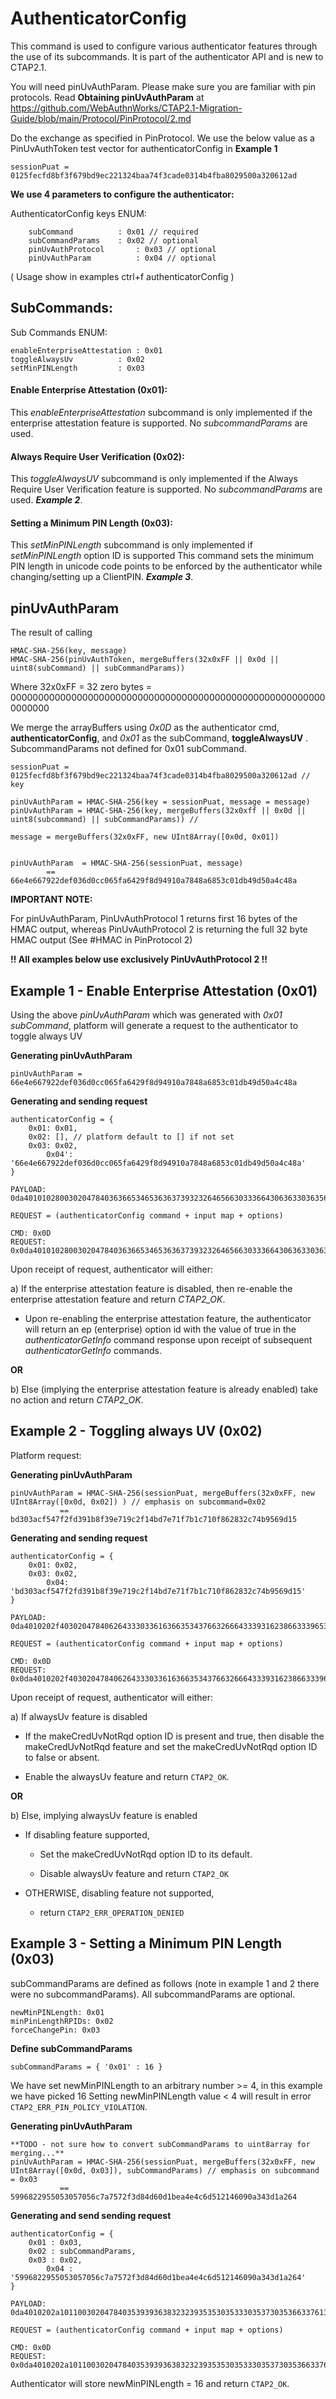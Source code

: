 # AuthenticatorConfig

This command is used to configure various authenticator features through the use of its subcommands. It is part of the authenticator API and is new to CTAP2.1. 

You will need pinUvAuthParam. Please make sure you are familiar with pin protocols. Read **Obtaining pinUvAuthParam** at https://github.com/WebAuthnWorks/CTAP2.1-Migration-Guide/blob/main/Protocol/PinProtocol/2.md

Do the exchange as specified in PinProtocol. We use the below value as a PinUvAuthToken test vector for authenticatorConfig in **Example 1**
```
sessionPuat = 0125fecfd8bf3f679bd9ec221324baa74f3cade0314b4fba8029500a320612ad
```

**We use 4 parameters to configure the authenticator:**

AuthenticatorConfig keys ENUM: 
```
	subCommand   		: 0x01 // required
	subCommandParams 	: 0x02 // optional
	pinUvAuthProtocol       : 0x03 // optional
	pinUvAuthParam       	: 0x04 // optional
```
( Usage show in examples ctrl+f authenticatorConfig )


## SubCommands:

Sub Commands ENUM:

```
enableEnterpriseAttestation	: 0x01
toggleAlwaysUv			: 0x02
setMinPINLength			: 0x03
```

#### Enable Enterprise Attestation (0x01):
This *enableEnterpriseAttestation* subcommand is only implemented if the enterprise attestation feature is supported. No *subcommandParams* are used.

#### Always Require User Verification (0x02):
This *toggleAlwaysUV* subcommand is only implemented if the Always Require User Verification feature is supported. No *subcommandParams* are used. _**Example 2**_.

#### Setting a Minimum PIN Length (0x03):
This *setMinPINLength* subcommand is only implemented if _setMinPINLength_ option ID is supported
This command sets the minimum PIN length in unicode code points to be enforced by the authenticator while changing/setting up a ClientPIN. **_Example 3_**.


## pinUvAuthParam
The result of calling 
```
HMAC-SHA-256(key, message)
HMAC-SHA-256(pinUvAuthToken, mergeBuffers(32x0xFF || 0x0d || uint8(subCommand) || subCommandParams))
```

Where 32x0xFF = 32 zero bytes = 0000000000000000000000000000000000000000000000000000000000000000


We merge the arrayBuffers using _0x0D_ as the authenticator cmd, **authenticatorConfig**, and _0x01_ as the subCommand, **toggleAlwaysUV** . SubcommandParams not defined for 0x01 subCommand.

```
sessionPuat = 0125fecfd8bf3f679bd9ec221324baa74f3cade0314b4fba8029500a320612ad // key 

pinUvAuthParam = HMAC-SHA-256(key = sessionPuat, message = message)
pinUvAuthParam = HMAC-SHA-256(key, mergeBuffers(32x0xff || 0x0d || uint8(subcommand) || subCommandParams)) //

message = mergeBuffers(32x0xFF, new UInt8Array([0x0d, 0x01]) 


pinUvAuthParam  = HMAC-SHA-256(sessionPuat, message)
		== 66e4e667922def036d0cc065fa6429f8d94910a7848a6853c01db49d50a4c48a
```


**IMPORTANT NOTE:**

For pinUvAuthParam, PinUvAuthProtocol 1 returns first 16 bytes of the HMAC output, whereas PinUvAuthProtocol 2 is returning the full 32 byte HMAC output (See #HMAC in PinProtocol 2)

**!! All examples below use exclusively PinUvAuthProtocol 2 !!**

## Example 1 - Enable Enterprise Attestation (0x01)
Using the above *pinUvAuthParam* which was generated with *0x01 subCommand*, platform will generate a request to the authenticator to toggle always UV

**Generating pinUvAuthParam**
```
pinUvAuthParam = 66e4e667922def036d0cc065fa6429f8d94910a7848a6853c01db49d50a4c48a
```

**Generating and sending request**
```
authenticatorConfig = {
	0x01: 0x01,
	0x02: [], // platform default to [] if not set
	0x03: 0x02,
    	0x04': '66e4e667922def036d0cc065fa6429f8d94910a7848a6853c01db49d50a4c48a'
}

PAYLOAD: 0da401010280030204784036366534653636373932326465663033366430636330363566613634323966386439343931306137383438613638353363303164623439643530613463343861

REQUEST = (authenticatorConfig command + input map + options)

CMD: 0x0D
REQUEST: 0x0da401010280030204784036366534653636373932326465663033366430636330363566613634323966386439343931306137383438613638353363303164623439643530613463343861
```

Upon receipt of request, authenticator will either:

a) If the enterprise attestation feature is disabled, then re-enable the enterprise attestation feature and return _CTAP2_OK_.
- Upon re-enabling the enterprise attestation feature, the authenticator will return an ep (enterprise) option id with
the value of true in the _authenticatorGetInfo_ command response upon receipt of subsequent
_authenticatorGetInfo_ commands.

**OR**

b)  Else (implying the enterprise attestation feature is already enabled) take no action and return _CTAP2_OK_.


## Example 2 - Toggling always UV (0x02)
Platform request:

**Generating pinUvAuthParam**
```
pinUvAuthParam = HMAC-SHA-256(sessionPuat, mergeBuffers(32x0xFF, new UInt8Array([0x0d, 0x02]) ) // emphasis on subcommand=0x02
	       == bd303acf547f2fd391b8f39e719c2f14bd7e71f7b1c710f862832c74b9569d15
```

**Generating and sending request**
```     
authenticatorConfig = {
	0x01: 0x02,
	0x03: 0x02,
    	0x04: 'bd303acf547f2fd391b8f39e719c2f14bd7e71f7b1c710f862832c74b9569d15'
}

PAYLOAD: 0da4010202f4030204784062643330336163663534376632666433393162386633396537313963326631346264376537316637623163373130663836323833326337346239353639643135

REQUEST = (authenticatorConfig command + input map + options)

CMD: 0x0D
REQUEST: 0x0da4010202f4030204784062643330336163663534376632666433393162386633396537313963326631346264376537316637623163373130663836323833326337346239353639643135
```

Upon receipt of request, authenticator will either:

a) If alwaysUv feature is disabled

- If the makeCredUvNotRqd option ID is present and true, then disable the makeCredUvNotRqd feature and set the makeCredUvNotRqd option ID to false or absent.
	
- Enable the alwaysUv feature and return ```CTAP2_OK```.
	
**OR**
	
b) Else, implying alwaysUv feature is enabled

- If disabling feature supported,
	
	- Set the makeCredUvNotRqd option ID to its default.
		
	- Disable alwaysUv feature and return ```CTAP2_OK``` 
		
-  OTHERWISE, disabling feature not supported, 
	
	-  return ```CTAP2_ERR_OPERATION_DENIED```

	

## Example 3 - Setting a Minimum PIN Length (0x03)
subCommandParams are defined as follows (note in example 1 and 2 there were no subcommandParams). All subcommandParams are optional.
```
newMinPINLength: 0x01
minPinLengthRPIDs: 0x02
forceChangePin: 0x03
```

**Define subCommandParams**
```
subCommandParams = { '0x01' : 16 } 
```
We have set newMinPINLength to an arbitrary number >= 4, in this example we have picked 16
Setting newMinPINLength value < 4 will result in error ```CTAP2_ERR_PIN_POLICY_VIOLATION```.

**Generating pinUvAuthParam**
```
**TODO - not sure how to convert subCommandParams to uint8array for merging...**
pinUvAuthParam = HMAC-SHA-256(sessionPuat, mergeBuffers(32x0xFF, new UInt8Array([0x0d, 0x03]), subCommandParams) // emphasis on subcommand = 0x03
	       == 5996822955053057056c7a7572f3d84d60d1bea4e4c6d512146090a343d1a264
```

**Generating and send sending request**
```
authenticatorConfig = {
	0x01 : 0x03,
	0x02 : subCommandParams,
	0x03 : 0x02,
    	0x04 : '5996822955053057056c7a7572f3d84d60d1bea4e4c6d512146090a343d1a264'
}

PAYLOAD: 0da4010202a10110030204784035393936383232393535303533303537303536633761373537326633643834643630643162656134653463366435313231343630393061333433643161323634

REQUEST = (authenticatorConfig command + input map + options)

CMD: 0x0D
REQUEST: 0x0da4010202a10110030204784035393936383232393535303533303537303536633761373537326633643834643630643162656134653463366435313231343630393061333433643161323634
```

Authenticator will store newMinPINLength = 16 and return ```CTAP2_OK```.
